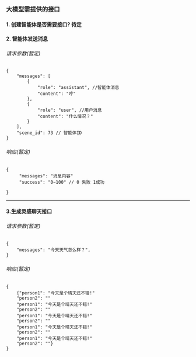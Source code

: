 ### 大模型需提供的接口


#### 1. 创建智能体是否需要接口? 待定

#### 2. 智能体发送消息
###### 请求参数(暂定)
```agsl
{
    "messages": [
        {
            "role": "assistant", //智能体消息
            "content": "哼"
        },
        {
            "role": "user", //用户消息
            "content": "什么情况？"
        }
    ],
    "scene_id": 73 // 智能体ID
}
```

###### 响应(暂定)
```agsl
{
     "messages": "消息内容"
     "success": "0~100" // 0 失败 1成功
    
}
```
---------

#### 3.生成灵感聊天接口
###### 请求参数(暂定)
```agsl
{
    "messages": "今天天气怎么样？",
}
```

###### 响应(暂定)
```agsl
{
    {"person1": "今天是个晴天还不错!"
    "person2": ""
    "person1": "今天是个晴天还不错!"
    "person2": ""
    "person1": "今天是个晴天还不错!"
    "person2": ""
    "person1": "今天是个晴天还不错!"
    "person2": ""
    "person1": "今天是个晴天还不错!"
    "person2": ""}
}
```


